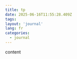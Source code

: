 ```yaml
---
title: tp
date: 2025-06-16T11:55:28.409Z
tags:
layout: 'journal'
lang: fr
categories: 
  - journal
---
```

content 